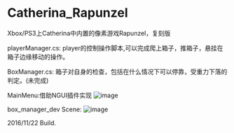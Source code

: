 # Catherina_Rapunzel
Xbox/PS3上Catherina中内置的像素游戏Rapunzel，复刻版

playerManager.cs:
  player的控制操作脚本,可以完成爬上箱子，推箱子，悬挂在箱子边缘移动的操作。
  
BoxManager.cs:
  箱子对自身的检查，包括在什么情况下可以停靠，受重力下落的判定。(未完成)

MainMenu:借助NGUI插件实现
![image](Catherina_Rapunzel/Preview/MainMenu.png)

box_manager_dev Scene:
![image](Catherina_Rapunzel/Preview/Test_Mission.png)

2016/11/22 Build.
